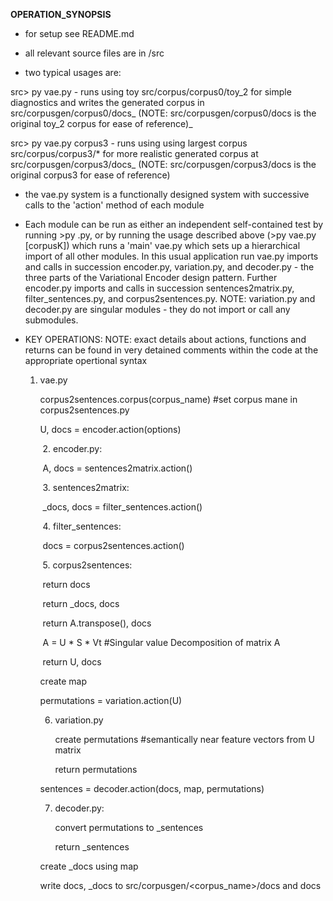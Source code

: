 __OPERATION_SYNOPSIS__

* for setup see README.md

* all relevant source files are in /src

* two typical usages are:
  

src> py vae.py  - runs using toy src/corpus/corpus0/toy_2 for simple diagnostics
and writes the generated corpus in src/corpusgen/corpus0/docs_<timestamp>
(NOTE: src/corpusgen/corpus0/docs is the original toy_2 corpus for ease of
reference)_


 src> py vae.py corpus3  - runs using using largest corpus src/corpus/corpus3/*
 for more realistic generated corpus at src/corpusgen/corpus3/docs_<timestamp>
 (NOTE: src/corpusgen/corpus3/docs is the original corpus3 for ease of reference) 


* the vae.py system is a functionally designed system with successive calls to the 'action' method of each module

* Each module can be run as either an independent self-contained test by running >py <module>.py, or by running the usage described above (>py vae.py [corpusK]) which runs a 'main' vae.py which sets up a hierarchical import of all other modules. In this usual application run vae.py imports and calls in succession encoder.py, variation.py, and decoder.py - the three parts of the Variational Encoder design pattern. Further encoder.py imports and calls in succession sentences2matrix.py, filter_sentences.py, and corpus2sentences.py.  NOTE: variation.py and decoder.py are singular modules - they do not import or call any submodules.

* KEY OPERATIONS: NOTE: exact details about actions, functions and returns can be found in very detained comments within the code at the appropriate opertional syntax

  1. vae.py

     corpus2sentences.corpus(corpus_name)  #set corpus mane in corpus2sentences.py

     U, docs = encoder.action(options)

     ​    2. encoder.py:

     ​         A, docs = sentences2matrix.action()

     ​             3. sentences2matrix:

     ​                   _docs, docs = filter_sentences.action()

     ​                          4. filter_sentences:

     ​                                docs = corpus2sentences.action()

     ​                                       5. corpus2sentences:

     ​                                               return docs

     ​                                return _docs, docs

     ​                   return A.transpose(), docs

     ​         A = U * S * Vt   #Singular value Decomposition of matrix A

     ​         return U, docs

     

     create map

     permutations = variation.action(U)

        6. variation.py

           create permutations    #semantically near feature vectors from U matrix

           return permutations

     

     sentences = decoder.action(docs, map, permutations)

        7. decoder.py:

           convert permutations to _sentences

           return _sentences

           

     create _docs using map

     write docs, _docs to src/corpusgen/<corpus_name>/docs  and docs<timestamp>

